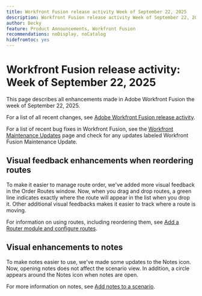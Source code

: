 ```yaml
---
title: Workfront Fusion release activity Week of September 22, 2025
description: Workfront Fusion release activity Week of September 22, 2025
author: Becky
feature: Product Announcements, Workfront Fusion
recommendations: noDisplay, noCatalog
hidefromtoc: yes
---
```

# Workfront Fusion release activity: Week of September 22, 2025

This page describes all enhancements made in Adobe Workfront Fusion the week of September 22, 2025.

For a list of all recent changes, see [Adobe Workfront Fusion release activity](/help/workfront-fusion/fusion-product-releases/fusion-release-activity.md).

For a list of recent bug fixes in Workfront Fusion, see the [Workfront Maintenance Updates](https://experienceleague.adobe.com/en/docs/workfront-known-issues/releases/current-updates) page and check for any updates labeled Workfront Fusion Maintenance Update.

## Visual feedback enhancements when reordering routes

To make it easier to manage route order, we've added more visual feedback in the Order Routes window. Now, when you drag and drop routes, a green line indicates exactly where the route will appear in the list when you drop it. Other additional visual feedbacks makes it easier to track where a route is moving.

For information on using routes, including reordering them, see [Add a Router module and configure routes](/help/workfront-fusion/create-scenarios/add-modules/router-module.md).

## Visual enhancements to notes

To make notes easier to use, we've made some updates to the Notes icon. Now, opening notes does not affect the scenario view. In addition, a circle appears around the Notes icon when notes are open.

For more information on notes, see [Add notes to a scenario](/help/workfront-fusion/create-scenarios/config-scenarios-settings/add-notes-to-scenario.md).
